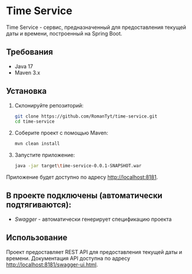 # Time Service

Time Service - сервис, предназначенный для предоставления текущей даты и времени, построенный на Spring Boot.

## Требования

- Java 17
- Maven 3.x

## Установка

1. Склонируйте репозиторий:

    ```bash
    git clone https://github.com/RomanTyt/time-service.git
    cd time-service
    ```

2. Соберите проект с помощью Maven:

    ```bash
    mvn clean install
    ```

3. Запустите приложение:

    ```bash
    java -jar target\time-service-0.0.1-SNAPSHOT.war
    ```

Приложение будет доступно по адресу [http://localhost:8181](http://localhost:8181).

## В проекте подключены (автоматически подтягиваются):

* _Swagger_ - автоматически генерирует спецификацию проекта

## Использование

Проект предоставляет REST API для предоставления текущей даты и времени. Документация API доступна по адресу [http://localhost:8181/swagger-ui.html](http://localhost:8181/swagger-ui.html).
